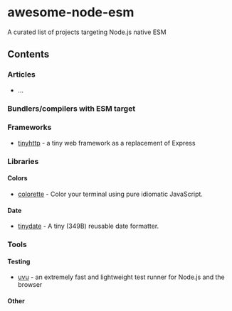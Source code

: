 # awesome-node-esm

A curated list of projects targeting Node.js native ESM

## Contents

### Articles

- ...

### Bundlers/compilers with ESM target

### Frameworks

- [tinyhttp](https://github.com/talentlessguy/tinyhttp) - a tiny web framework as a replacement of Express 

### Libraries

#### Colors

- [colorette](https://github.com/jorgebucaran/colorette) - Color your terminal using pure idiomatic JavaScript.

#### Date

- [tinydate](https://github.com/lukeed/tinydate) - A tiny (349B) reusable date formatter. 

### Tools

#### Testing

- [uvu](https://github.com/lukeed/uvu) - an extremely fast and lightweight test runner for Node.js and the browser

#### Other
